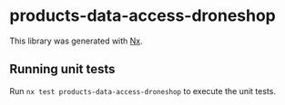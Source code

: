 # products-data-access-droneshop

This library was generated with [Nx](https://nx.dev).

## Running unit tests

Run `nx test products-data-access-droneshop` to execute the unit tests.
